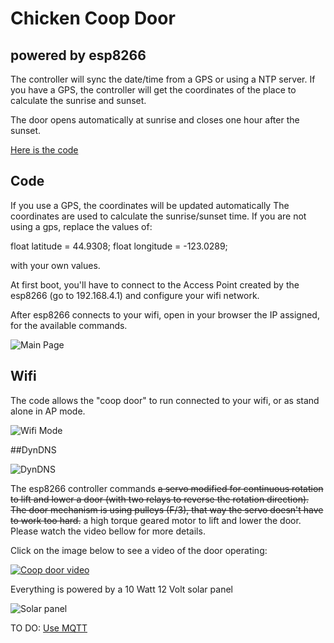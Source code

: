 # Chicken Coop Door 
## powered by esp8266

The controller will sync the date/time from a GPS or using a NTP server. If you have a GPS, the controller will get the coordinates of the place to calculate the sunrise and sunset.

The door opens automatically at sunrise and closes one hour after the sunset. 

[Here is the code](https://github.com/e1ioan/esp8266-chicken-coop/blob/master/chicken-coop.ino)


## Code 

If you use a GPS, the coordinates will be updated automatically The coordinates are used to calculate the sunrise/sunset time. If you are not using a gps, replace the values of: 

float latitude = 44.9308;
float longitude = -123.0289;

with your own values. 

At first boot, you'll have to connect to the Access Point created by the esp8266 (go to 192.168.4.1) and configure your wifi network.

After esp8266 connects to your wifi, open in your browser the IP assigned, for the available commands.

![Main Page](http://i.imgur.com/6RE3KER.jpg)

## Wifi 

The code allows the "coop door" to run connected to your wifi, or as stand alone in AP mode.

![Wifi Mode](http://i.imgur.com/mbSJfk7.jpg)

##DynDNS

![DynDNS](http://i.imgur.com/iMRAzJt.jpg)

The esp8266 controller commands ~~a servo modified for continuous rotation to lift and lower a door (with two relays to reverse the rotation direction). The door mechanism is using pulleys (F/3), that way the servo doesn't have to work too hard.~~ a high torque geared motor to lift and lower the door. Please watch the video bellow for more details.

Click on the image below to see a video of the door operating:

[![Coop door video](https://img.youtube.com/vi/U9hd2GVmE3A/0.jpg)](https://www.youtube.com/watch?v=U9hd2GVmE3A)

Everything is powered by a 10 Watt 12 Volt solar panel

![Solar panel](http://i.imgur.com/OjkDhTW.jpg)


TO DO: [Use MQTT](https://learn.adafruit.com/mqtt-adafruit-io-and-you/overview)
